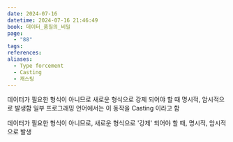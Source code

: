```yaml
---
date: 2024-07-16
datetime: 2024-07-16 21:46:49
book: 데이터_품질의_비밀
page:
  - "88"
tags: 
references: 
aliases:
  - Type forcement
  - Casting
  - 캐스팅
---
```

데이터가 필요한 형식이 아니므로 새로운 형식으로 강제 되어야 할 때 명시적, 암시적으로 발생함
일부 프로그래밍 언어에서는 이 동작을 Casting 이라고 함

데이터가 필요한 형식이 아니므로, 새로운 형식으로 '강제' 되어야 할 때,
명시적, 암시적으로 발생